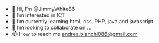 - 👋 Hi, I’m @JimmyWhite86
- 👀 I’m interested in ICT
- 🌱 I’m currently learning html, css, PHP, java and javascript
- 💞️ I’m looking to collaborate on ...
- 📫 How to reach me andrea.bianchi086@gmail.com

<!---
JimmyWhite86/JimmyWhite86 is a ✨ special ✨ repository because its `README.md` (this file) appears on your GitHub profile.
You can click the Preview link to take a look at your changes.
--->
